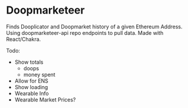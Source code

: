 # Doopmarketeer
Finds Dooplicator and Doopmarket history of a given Ethereum Address. Using doopmarketeer-api repo endpoints to pull data. Made with React/Chakra.

Todo:
- Show totals
  - doops
  - money spent
- Allow for ENS
- Show loading
- Wearable Info
- Wearable Market Prices?